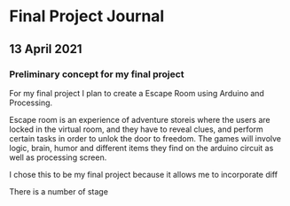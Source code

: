 # Final Project Journal

## 13 April 2021

### Preliminary concept for my final project 

For my final project I plan to create a Escape Room using Arduino and Processing.


Escape room is an experience of adventure storeis where the users are locked in the virtual room, and they have to reveal clues, and perform certain tasks in order to unlok the door to freedom. The games will involve logic, brain, humor and different items they find on the arduino circuit as well as processing screen. 

I chose this to be my final project because it allows me to incorporate diff

There is a number of stage
